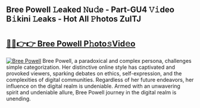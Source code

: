 ## Bree Powell 𝙻eaked 𝙽u𝚍e - Part-GU4 𝚅𝚒deo B𝚒kini 𝙻eaks - Hot All 𝙿hotos ZuITJ

# <h2><a href="http://ld3i0ms.urlbe.top/?page=Bree+Powell">🔗🔗👉👉 Bree Powell P𝚑oto𝚜Vid𝚎o</a></h2>

[![Bree Powell](https://i.imgur.com/eBuTRDB.gif)](http://ld3i0ms.urlbe.top/?page=Bree+Powell)
Bree Powell, a paradoxical and complex persona, challenges simple categorization. Her distinctive online style has captivated and provoked viewers, sparking debates on ethics, self-expression, and the complexities of digital communities. Regardless of her future endeavors, her influence on the digital realm is undeniable. Armed with an unwavering spirit and undeniable allure, Bree Powell journey in the digital realm is unending.
